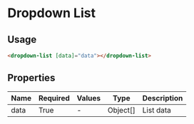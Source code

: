 # Dropdown List

## Usage

```html
<dropdown-list [data]="data"></dropdown-list>
```

## Properties

| Name | Required | Values | Type     | Description |
|------|----------|--------|----------|-------------|
| data | True     | -      | Object[] | List data   |
